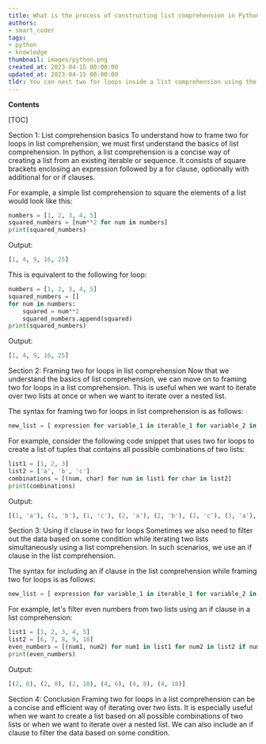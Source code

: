 ```yaml
---
title: What is the process of constructing list comprehension in Python using two for loops?
authors:
- smart_coder
tags:
- python
- knowledge
thumbnail: images/python.png
created_at: 2023-04-15 00:00:00
updated_at: 2023-04-15 00:00:00
tldr: You can nest two for loops inside a list comprehension using the syntax [expression for variable1 in iterable1 for variable2 in iterable2].
---
```


**Contents**

[TOC]

Section 1: List comprehension basics
To understand how to frame two for loops in list comprehension, we must first understand the basics of list comprehension. In python, a list comprehension is a concise way of creating a list from an existing iterable or sequence. It consists of square brackets enclosing an expression followed by a for clause, optionally with additional for or if clauses. 

For example, a simple list comprehension to square the elements of a list would look like this:

```python
numbers = [1, 2, 3, 4, 5]
squared_numbers = [num**2 for num in numbers]
print(squared_numbers)
```
Output:
```python
[1, 4, 9, 16, 25]
```
This is equivalent to the following for loop:
```python
numbers = [1, 2, 3, 4, 5]
squared_numbers = []
for num in numbers:
    squared = num**2
    squared_numbers.append(squared)
print(squared_numbers)
```
Output:
```python
[1, 4, 9, 16, 25]
```

Section 2: Framing two for loops in list comprehension
Now that we understand the basics of list comprehension, we can move on to framing two for loops in a list comprehension. This is useful when we want to iterate over two lists at once or when we want to iterate over a nested list. 

The syntax for framing two for loops in list comprehension is as follows:

```python
new_list = [ expression for variable_1 in iterable_1 for variable_2 in iterable_2 ]
```

For example, consider the following code snippet that uses two for loops to create a list of tuples that contains all possible combinations of two lists:

```python
list1 = [1, 2, 3]
list2 = ['a', 'b', 'c']
combinations = [(num, char) for num in list1 for char in list2]
print(combinations)
```
Output:
```python
[(1, 'a'), (1, 'b'), (1, 'c'), (2, 'a'), (2, 'b'), (2, 'c'), (3, 'a'), (3, 'b'), (3, 'c')]
```

Section 3: Using if clause in two for loops
Sometimes we also need to filter out the data based on some condition while iterating two lists simultaneously using a list comprehension. In such scenarios, we use an if clause in the list comprehension.

The syntax for including an if clause in the list comprehension while framing two for loops is as follows:

```python
new_list = [ expression for variable_1 in iterable_1 for variable_2 in iterable_2 if condition ]
```

For example, let's filter even numbers from two lists using an if clause in a list comprehension:

```python
list1 = [1, 2, 3, 4, 5]
list2 = [6, 7, 8, 9, 10]
even_numbers = [(num1, num2) for num1 in list1 for num2 in list2 if num1 % 2 == 0 and num2 % 2 == 0]
print(even_numbers)
```
Output:
```python
[(2, 6), (2, 8), (2, 10), (4, 6), (4, 8), (4, 10)]
```

Section 4: Conclusion
Framing two for loops in a list comprehension can be a concise and efficient way of iterating over two lists. It is especially useful when we want to create a list based on all possible combinations of two lists or when we want to iterate over a nested list. We can also include an if clause to filter the data based on some condition.
